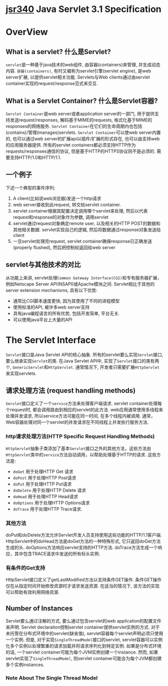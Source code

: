 # [jsr340]([200~https://jcp.org/en/jsr/detail?id=340) Java Servlet 3.1 Specification 

# OverView 

## What is a servlet? 什么是Servlet? 
`servlet`是一种基于java技术的web组件, 由容器(containers)来管理, 并生成动态内容. 
`容器(containers)`, 有时又被称为servlet引擎(servlet engine), 是web server扩展, 以提供servlet相关功能. Servlets与Web clients通过由servlet container实现的request/response范式来交互. 

## What is a Servlet Container? 什么是Servlet容器? 
`Servlet Container`是web server或者application server的一部门, 用于提供支持发送request/responses, 解码基于MIME的requests, 格式化基于MIME的responses的网络服务. `Servlet Container`在它们的生命周期内也包括(contains)/管理(manages)servlets.
`Servlet Container`可以使web server内置的, 也可以通过web server的扩展api以插件/扩展的形式存在, 也可以由支持web的应用服务器提供. 
所有的servlet containers都必须支持HTTP作为requests/responses通信的协议, 但是基于HTTP的HTTPS协议则不是必须的. 需要支持HTTP/1.0和HTTP/1.1. 

## 一个例子
下述一个典型的事件序列:
1. A client(比如说web浏览器)发送一个http请求
1. web server接收到此request, 转交给servlet container. 
1. servlet container根据其配置决定调用哪个servlet来处理, 然后以代表request和response的对象作为参数, 调用servlet 
1. servlet通过request对象确定remote user, 以及相关的HTTP POST的数据和其他相关数据. servlet实现自己的逻辑, 然后将数据通过response对象发送给client
1. 一旦servlet处理完request, servlet container确保response已正确发送(properly flushed), 然后把控制权返回给web server

## servlet与其他技术的对比
从功能上来讲, servlet处理`Common Gateway Interface(CGI)`和专有服务器扩展，例如Netscape Server API(NSAPI)或Apache模块之间.
Servlet相比于其他的server extension mechanisms, 具有以下优势:
+ 通常比CGI脚本速度更快, 因为其使用了不同的进程模型
+ 使用标准的API, 被许多web server支持
+ 具有java编程语言的所有优势, 包括开发简单, 平台无关. 
+ 可以使用java平台上大量的API

# The Servlet Interface
`Servlet`接口是Java Servlet API的核心抽象. 所有的servlet要么实现`Servlet`接口, 要么继承实现`Servlet`的类. 在Java Servlet API中, 实现了`Servlet`接口的类有两个, `GenericServlet`和`HttpServlet`. 通常情况下, 开发者只需要扩展`HttpServlet`来实现servlets. 

## 请求处理方法 (request handling methods)
`Servlet`接口定义了一个`service`方法来处理客户端请求. servlet container处理每个request时, 都会调用路由到相应的servlet的此方法. 
web应用通常使用多线程来处理并发请求, 所以service方法可能在同一时间, 在多个线程内被调用.
通常，Web容器处理对同一个servlet的并发请求在不同线程上并发执行服务方法.

### http请求处理方法(HTTP Specific Request Handling Methods)
`HttpServlet`抽象子类添加了基本`Servlet`接口之外的其他方法，这些方法由`HttpServlet`类中的`service`方法自动调用，以帮助处理基于HTTP的请求. 这些方法是:
+ `doGet` 用于处理HTTP Get 请求
+ `doPost` 用于处理HTTP Post请求
+ `doPut` 用于处理HTTP Put请求
+ `doDelete` 用于处理HTTP Delete 请求
+ `doHead` 用于处理HTTP Head请求
+ `doOptions` 用于处理HTTP Options请求
+ `doTrace` 用于处理HTTP Trace请求. 

### 其他方法
doPut和doDelete方法允许Servlet开发人员支持使用这些功能的HTTP/1.1客户端. HttpServlet中的doHead方法是doGet方法的一种特殊形式, 它只返回doGet方法生成的头. doOptions方法响应servlet支持的HTTP方法. doTrace方法生成一个响应，其中包含TRACE请求中发送的所有标头实例.

### 有条件的Get支持
HttpServlet接口定义了getLastModified方法以支持条件GET操作. 条件GET操作仅在从指定时间开始修改资源时才请求发送资源. 在适当的情况下, 该方法的实现可以帮助有效利用网络资源.

## Number of Instances
Servlet要么通过注解的方式, 要么通过包含servlet的web application的配置文件来声明. Servlet declaration控制servlet container提供servlet实例的方式. 
对于未托管在分布式环境中的servlet(缺省值), servlet容器每个servlet声明必须只使用一个实例. 但是, 对于实现`SingleThreadModel`接口的servlet, servlet容器可以实例化多个实例以处理繁重的请求加载并将请求序列化到特定实例.
如果是分布式环境的话, 一个servlet container可能为每个JVM实例创建一个instance. 然而, 如果servlet实现了`SingleThreadModel`, 则servlet container可能会为每个JVM都创建多个实例instances. 
### Note About The Single Thread Model


## 



